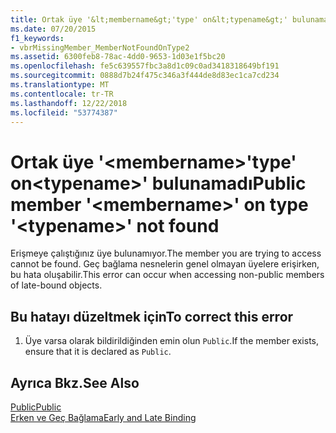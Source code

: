 ```yaml
---
title: Ortak üye '&lt;membername&gt;'type' on&lt;typename&gt;' bulunamadı
ms.date: 07/20/2015
f1_keywords:
- vbrMissingMember_MemberNotFoundOnType2
ms.assetid: 6300feb8-78ac-4dd0-9653-1d03e1f5bc20
ms.openlocfilehash: fe5c639557fbc3a8d1c09c0ad3418318649bf191
ms.sourcegitcommit: 0888d7b24f475c346a3f444de8d83ec1ca7cd234
ms.translationtype: MT
ms.contentlocale: tr-TR
ms.lasthandoff: 12/22/2018
ms.locfileid: "53774387"
---
```

# <a name="public-member-ltmembernamegt-on-type-lttypenamegt-not-found"></a><span data-ttu-id="e2b78-102">Ortak üye '&lt;membername&gt;'type' on&lt;typename&gt;' bulunamadı</span><span class="sxs-lookup"><span data-stu-id="e2b78-102">Public member '&lt;membername&gt;' on type '&lt;typename&gt;' not found</span></span>
<span data-ttu-id="e2b78-103">Erişmeye çalıştığınız üye bulunamıyor.</span><span class="sxs-lookup"><span data-stu-id="e2b78-103">The member you are trying to access cannot be found.</span></span> <span data-ttu-id="e2b78-104">Geç bağlama nesnelerin genel olmayan üyelere erişirken, bu hata oluşabilir.</span><span class="sxs-lookup"><span data-stu-id="e2b78-104">This error can occur when accessing non-public members of late-bound objects.</span></span>  
  
## <a name="to-correct-this-error"></a><span data-ttu-id="e2b78-105">Bu hatayı düzeltmek için</span><span class="sxs-lookup"><span data-stu-id="e2b78-105">To correct this error</span></span>  
  
1.  <span data-ttu-id="e2b78-106">Üye varsa olarak bildirildiğinden emin olun `Public`.</span><span class="sxs-lookup"><span data-stu-id="e2b78-106">If the member exists, ensure that it is declared as `Public`.</span></span>  
  
## <a name="see-also"></a><span data-ttu-id="e2b78-107">Ayrıca Bkz.</span><span class="sxs-lookup"><span data-stu-id="e2b78-107">See Also</span></span>  
 [<span data-ttu-id="e2b78-108">Public</span><span class="sxs-lookup"><span data-stu-id="e2b78-108">Public</span></span>](../../visual-basic/language-reference/modifiers/public.md)  
 [<span data-ttu-id="e2b78-109">Erken ve Geç Bağlama</span><span class="sxs-lookup"><span data-stu-id="e2b78-109">Early and Late Binding</span></span>](../../visual-basic/programming-guide/language-features/early-late-binding/index.md)
